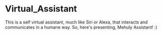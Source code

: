 # Virtual_Assistant
This is a self virtual assistant, much like Siri or Alexa, that interacts and communicates in a humane way. So, here's presenting, Mehuly Assistant! :)
